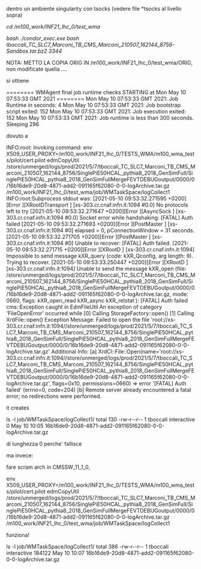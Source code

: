 dentro un ambiente singularity con tsocks (vedere file \*tsocks al livello sopra)

*cd /m100_work/INF21_lhc_0/test_wma*

*bash ./condor_exec.exe bash tboccali_TC_SLC7_Marconi_TB_CMS_Marconi_210507_162144_8756-Sandbox.tar.bz2 3344*


NOTA: METTO LA COPIA ORIG IN /m100_work/INF21_lhc_0/test_wma/ORIG, non modificate quella ....

si ottiene

======== WMAgent final job runtime checks STARTING at Mon May 10 07:53:33 GMT 2021 ========
Mon May 10 07:53:33 GMT 2021: Job Runtime in seconds:  4
Mon May 10 07:53:33 GMT 2021: Job bootstrap script exited:  152
Mon May 10 07:53:33 GMT 2021: Job execution exited:  152
Mon May 10 07:53:33 GMT 2021: Job runtime is less than 300 seconds. Sleeping  296


dovuto a 

INFO:root:    Invoking command: env X509_USER_PROXY=/m100_work/INF21_lhc_0/TESTS_WMA/m100_wma_tests/pilot/cert.pilot edmCopyUtil /store/unmerged/logs/prod/2021/5/7/tboccali_TC_SLC7_Marconi_TB_CMS_Marconi_210507_162144_8756/SinglePiE50HCAL_pythia8_2018_GenSimFull/SinglePiE50HCAL_pythia8_2018_GenSimFullMergeFEVTDEBUGoutput/0000/0/16b16de9-20d8-4871-add2-091165f62080-0-0-logArchive.tar.gz /m100_work/INF21_lhc_0/test_wma/job/WMTaskSpace/logCollect1
INFO:root:Subprocess stdout was:
[2021-05-10 09:53:32.271595 +0200][Error  ][XRootDTransport   ] [xs-303.cr.cnaf.infn.it:1094 #0.0] No protocols left to try
[2021-05-10 09:53:32.271647 +0200][Error  ][AsyncSock         ] [xs-303.cr.cnaf.infn.it:1094 #0.0] Socket error while handshaking: [FATAL] Auth failed
[2021-05-10 09:53:32.271693 +0200][Error  ][PostMaster        ] [xs-303.cr.cnaf.infn.it:1094 #0] elapsed = 0, pConnectionWindow = 31 seconds.
[2021-05-10 09:53:32.271705 +0200][Error  ][PostMaster        ] [xs-303.cr.cnaf.infn.it:1094 #0] Unable to recover: [FATAL] Auth failed.
[2021-05-10 09:53:32.271715 +0200][Error  ][XRootD            ] [xs-303.cr.cnaf.infn.it:1094] Impossible to send message kXR_query (code: kXR_Qconfig, arg length: 9). Trying to recover.
[2021-05-10 09:53:33.250447 +0200][Error  ][XRootD            ] [xs-303.cr.cnaf.infn.it:1094] Unable to send the message kXR_open (file: /store/unmerged/logs/prod/2021/5/7/tboccali_TC_SLC7_Marconi_TB_CMS_Marconi_210507_162144_8756/SinglePiE50HCAL_pythia8_2018_GenSimFull/SinglePiE50HCAL_pythia8_2018_GenSimFullMergeFEVTDEBUGoutput/0000/0/16b16de9-20d8-4871-add2-091165f62080-0-0-logArchive.tar.gz, mode: 0660, flags: kXR_open_read kXR_async kXR_retstat ): [FATAL] Auth failed
cms::Exception caught in EdmFileUtil
An exception of category 'FileOpenError' occurred while
   [0] Calling StorageFactory::open()
   [1] Calling XrdFile::open()
Exception Message:
Failed to open the file 'root://xs-303.cr.cnaf.infn.it:1094//store/unmerged/logs/prod/2021/5/7/tboccali_TC_SLC7_Marconi_TB_CMS_Marconi_210507_162144_8756/SinglePiE50HCAL_pythia8_2018_GenSimFull/SinglePiE50HCAL_pythia8_2018_GenSimFullMergeFEVTDEBUGoutput/0000/0/16b16de9-20d8-4871-add2-091165f62080-0-0-logArchive.tar.gz'
   Additional Info:
      [a] XrdCl::File::Open(name='root://xs-303.cr.cnaf.infn.it:1094//store/unmerged/logs/prod/2021/5/7/tboccali_TC_SLC7_Marconi_TB_CMS_Marconi_210507_162144_8756/SinglePiE50HCAL_pythia8_2018_GenSimFull/SinglePiE50HCAL_pythia8_2018_GenSimFullMergeFEVTDEBUGoutput/0000/0/16b16de9-20d8-4871-add2-091165f62080-0-0-logArchive.tar.gz', flags=0x10, permissions=0660) => error '[FATAL] Auth failed' (errno=0, code=204)
      [b] Remote server already encountered a fatal error; no redirections were performed.
      
      
      
it creates 

ls -l  job/WMTaskSpace/logCollect1/
total 130
-rw-r--r--  1 tboccali interactive    0 May 10 10:05 16b16de9-20d8-4871-add2-091165f62080-0-0-logArchive.tar.gz

di lunghezza 0 perche' fallisce

ma invece:

fare scram arch in CMSSW_11_1_0,

env X509_USER_PROXY=/m100_work/INF21_lhc_0/TESTS_WMA/m100_wma_tests/pilot/cert.pilot edmCopyUtil /store/unmerged/logs/prod/2021/5/7/tboccali_TC_SLC7_Marconi_TB_CMS_Marconi_210507_162144_8756/SinglePiE50HCAL_pythia8_2018_GenSimFull/SinglePiE50HCAL_pythia8_2018_GenSimFullMergeFEVTDEBUGoutput/0000/0/16b16de9-20d8-4871-add2-091165f62080-0-0-logArchive.tar.gz /m100_work/INF21_lhc_0/test_wma/job/WMTaskSpace/logCollect1

funziona!

ls -l  job/WMTaskSpace/logCollect1/
total 386
-rw-r--r--  1 tboccali interactive 184122 May 10 10:07 16b16de9-20d8-4871-add2-091165f62080-0-0-logArchive.tar.gz

      
      

